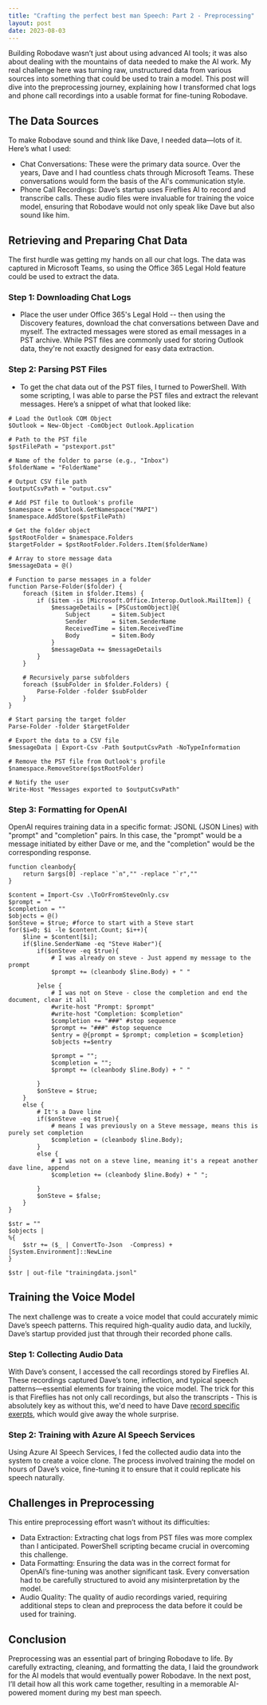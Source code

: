 ```yaml
---
title: "Crafting the perfect best man Speech: Part 2 - Preprocessing"
layout: post
date: 2023-08-03
---
```


Building Robodave wasn’t just about using advanced AI tools; it was also about dealing with the mountains of data needed to make the AI work. My real challenge here was turning raw, unstructured data from various sources into something that could be used to train a model. This  post will dive into the preprocessing journey, explaining how I transformed chat logs and phone call recordings into a usable format for fine-tuning Robodave.

## The Data Sources

To make Robodave sound and think like Dave, I needed data—lots of it. Here’s what I used:
- Chat Conversations: These were the primary data source. Over the years, Dave and I had countless chats through Microsoft Teams. These conversations would form the basis of the AI's communication style.
- Phone Call Recordings: Dave’s startup uses Fireflies AI to record and transcribe calls. These audio files were invaluable for training the voice model, ensuring that Robodave would not only speak like Dave but also sound like him.

## Retrieving and Preparing Chat Data

The first hurdle was getting my hands on all our chat logs. The data was captured in Microsoft Teams, so using the Office 365 Legal Hold feature could be used to extract the data. 

### Step 1: Downloading Chat Logs
- Place the user under Office 365's Legal Hold -- then using the Discovery features, download the chat conversations between Dave and myself. The extracted messages were stored as email messages in a PST archive. While PST files are commonly used for storing Outlook data, they're not exactly designed for easy data extraction.

### Step 2: Parsing PST Files
- To get the chat data out of the PST files, I turned to PowerShell. With some scripting, I was able to parse the PST files and extract the relevant messages. Here’s a snippet of what that looked like:

```
# Load the Outlook COM Object
$Outlook = New-Object -ComObject Outlook.Application

# Path to the PST file
$pstFilePath = "pstexport.pst"

# Name of the folder to parse (e.g., "Inbox")
$folderName = "FolderName"

# Output CSV file path
$outputCsvPath = "output.csv"

# Add PST file to Outlook's profile
$namespace = $Outlook.GetNamespace("MAPI")
$namespace.AddStore($pstFilePath)

# Get the folder object
$pstRootFolder = $namespace.Folders
$targetFolder = $pstRootFolder.Folders.Item($folderName)

# Array to store message data
$messageData = @()

# Function to parse messages in a folder
function Parse-Folder($folder) {
    foreach ($item in $folder.Items) {
        if ($item -is [Microsoft.Office.Interop.Outlook.MailItem]) {
            $messageDetails = [PSCustomObject]@{
                Subject      = $item.Subject
                Sender       = $item.SenderName
                ReceivedTime = $item.ReceivedTime
                Body         = $item.Body
            }
            $messageData += $messageDetails
        }
    }

    # Recursively parse subfolders
    foreach ($subFolder in $folder.Folders) {
        Parse-Folder -folder $subFolder
    }
}

# Start parsing the target folder
Parse-Folder -folder $targetFolder

# Export the data to a CSV file
$messageData | Export-Csv -Path $outputCsvPath -NoTypeInformation

# Remove the PST file from Outlook's profile
$namespace.RemoveStore($pstRootFolder)

# Notify the user
Write-Host "Messages exported to $outputCsvPath"
```

### Step 3: Formatting for OpenAI

OpenAI requires training data in a specific format: JSONL (JSON Lines) with "prompt" and "completion" pairs. In this case, the "prompt" would be a message initiated by either Dave or me, and the "completion" would be the corresponding response.

```
function cleanbody{
    return $args[0] -replace "`n","" -replace "`r",""
}

$content = Import-Csv .\ToOrFromSteveOnly.csv
$prompt = ""
$completion = ""
$objects = @()
$onSteve = $true; #force to start with a Steve start
for($i=0; $i -le $content.Count; $i++){
    $line = $content[$i];
    if($line.SenderName -eq "Steve Haber"){
        if($onSteve -eq $true){
            # I was already on steve - Just append my message to the prompt
            $prompt += (cleanbody $line.Body) + " "
            
        }else {
            # I was not on Steve - close the completion and end the document, clear it all
            #write-host "Prompt: $prompt"
            #write-host "Completion: $completion"
            $completion += "###" #stop sequence
            $prompt += "###" #stop sequence
            $entry = @{prompt = $prompt; completion = $completion}
            $objects +=$entry

            $prompt = ""; 
            $completion = "";
            $prompt += (cleanbody $line.Body) + " "

        }
        $onSteve = $true;
    }
    else {
        # It's a Dave line
        if($onSteve -eq $true){
            # means I was previously on a Steve message, means this is purely set completion
            $completion = (cleanbody $line.Body);
        }
        else {
            # I was not on a steve line, meaning it's a repeat another dave line, append 
            $completion += (cleanbody $line.Body) + " ";

        }
        $onSteve = $false;
    }
}

$str = ""
$objects |
%{
    $str += ($_ | ConvertTo-Json  -Compress) + [System.Environment]::NewLine
} 

$str | out-file "trainingdata.jsonl"
```

## Training the Voice Model

The next challenge was to create a voice model that could accurately mimic Dave’s speech patterns. This required high-quality audio data, and luckily, Dave’s startup provided just that through their recorded phone calls.

### Step 1: Collecting Audio Data

With Dave’s consent, I accessed the call recordings stored by Fireflies AI. These recordings captured Dave’s tone, inflection, and typical speech patterns—essential elements for training the voice model. The trick for this is that Fireflies has not only call recordings, but also the transcripts - This is absolutely key as without this, we'd need to have Dave [record specific exerpts](https://learn.microsoft.com/en-us/azure/ai-services/speech-service/how-to-custom-voice-training-data), which would give away the whole surprise. 

### Step 2: Training with Azure AI Speech Services

Using Azure AI Speech Services, I fed the collected audio data into the system to create a voice clone. The process involved training the model on hours of Dave’s voice, fine-tuning it to ensure that it could replicate his speech naturally.

## Challenges in Preprocessing

This entire preprocessing effort wasn’t without its difficulties:
- Data Extraction: Extracting chat logs from PST files was more complex than I anticipated. PowerShell scripting became crucial in overcoming this challenge.
- Data Formatting: Ensuring the data was in the correct format for OpenAI’s fine-tuning was another significant task. Every conversation had to be carefully structured to avoid any misinterpretation by the model.
- Audio Quality: The quality of audio recordings varied, requiring additional steps to clean and preprocess the data before it could be used for training.

## Conclusion

Preprocessing was an essential part of bringing Robodave to life. By carefully extracting, cleaning, and formatting the data, I laid the groundwork for the AI models that would eventually power Robodave. In the next post, I’ll detail how all this work came together, resulting in a memorable AI-powered moment during my best man speech.